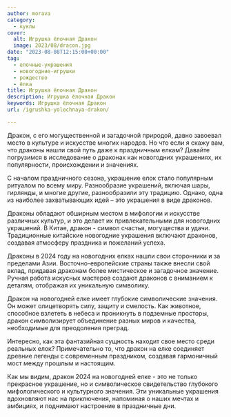 ```yaml
---
author: morava
category:
  - куклы
cover:
  alt: Игрушка ёлочная Дракон
  image: 2023/08/dracon.jpg
date: "2023-08-08T12:15:00+00:00"
tag:
  - елочные-украшения
  - новогодние-игрушки
  - рождество
  - ёлка
title: Игрушка ёлочная Дракон
description: Игрушка ёлочная Дракон
keywords: Игрушка ёлочная Дракон
url: /igrushka-yolochnaya-drakon/

---
```

Дракон, с его могущественной и загадочной природой, давно завоевал место в культуре и искусстве многих народов. Но что если я скажу вам, что драконы нашли свой путь даже к праздничным елкам? Давайте погрузимся в исследование о драконах как новогодних украшениях, их популярности, происхождении и значениях.

С началом праздничного сезона, украшение елок стало популярным ритуалом по всему миру. Разнообразие украшений, включая шары, гирлянды, и многие другие, разнообразили эту традицию. Однако, одна из наиболее захватывающих идей – это украшения в виде драконов.

Драконы обладают обширным местом в мифологии и искусстве различных культур, и это делает их привлекательными для новогодних украшений. В Китае, дракон \- символ счастья, могущества и удачи. Традиционные китайские новогодние украшения включают драконов, создавая атмосферу праздника и пожеланий успеха.

Драконы в 2024 году на новогодних елках нашли свои сторонники и за пределами Азии. Восточно-европейские страны также внесли свой вклад, придавая драконам более мистическое и загадочное значение. Ручная работа искусных мастеров создают драконов с вниманием к деталям, отображая их уникальную символику.

Дракон на новогодней елке имеет глубокие символические значения. Он может олицетворять силу, защиту и смелость. Как животное, способное взлететь в небеса и проникнуть в подземные просторы, дракон символизирует объединение разных миров и качества, необходимые для преодоления преград.

Интересно, как эта фантазийная сущность находит свое место среди реальных елок? Примечательно то, что дракон на елке соединяет древние легенды с современным праздником, создавая гармоничный мост между прошлым и настоящим.

Как мы видим, дракон 2024 на новогодней елке - это не только прекрасное украшение, но и символическое свидетельство глубокого мифологического и культурного значения. Эти уникальные украшения вдохновляют нас на приключения, напоминая о наших мечтах и амбициях, и поднимают настроение в праздничные дни.
